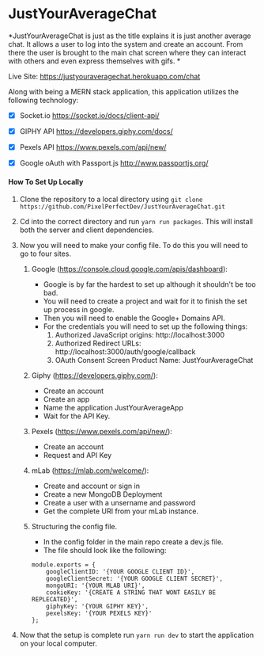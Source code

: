 # JustYourAverageChat

*JustYourAverageChat is just as the title explains it is just another average chat. It allows a user to log into the system and create an account. From there the user is brought to the main chat screen where they can interact with others and even express themselves with gifs. *

Live Site: https://justyouraveragechat.herokuapp.com/chat

Along with being a MERN stack application, this application utilizes the following technology:
- [x] Socket.io https://socket.io/docs/client-api/
- [x] GIPHY API https://developers.giphy.com/docs/
- [x] Pexels API https://www.pexels.com/api/new/
- [x] Google oAuth with Passport.js http://www.passportjs.org/


#### How To Set Up Locally

1. Clone the repository to a local directory using ```git clone https://github.com/PixelPerfectDev/JustYourAverageChat.git```
2. Cd into the correct directory and run ```yarn run packages```. This will install both the server and client dependencies.
3. Now you will need to make your config file. To do this you will need to go to four sites.
    1. Google (https://console.cloud.google.com/apis/dashboard):
        * Google is by far the hardest to set up although it shouldn't be too bad.
        * You will need to create a project and wait for it to finish the set up process in google.
        * Then you will need to enable the Google+ Domains API.
        * For the credentials you will need to set up the following things:
            1. Authorized JavaScript origins: http://localhost:3000
            2. Authorized Redirect URLs: http://localhost:3000/auth/google/callback
            3. OAuth Consent Screen Product Name: JustYourAverageChat
    2. Giphy (https://developers.giphy.com/):
        * Create an account
        * Create an app
        * Name the application JustYourAverageApp
        * Wait for the API Key.
    3. Pexels (https://www.pexels.com/api/new/):
        * Create an account
        * Request and API Key
    4. mLab (https://mlab.com/welcome/):
        * Create and account or sign in
        * Create a new MongoDB Deployment
        * Create a user with a unsername and password
        * Get the complete URI from your mLab instance.
    5. Structuring the config file.
        * In the config folder in the main repo create a dev.js file.
        * The file should look like the following:
        
        ```
        module.exports = {
            googleClientID: '{YOUR GOOGLE CLIENT ID}',
            googleClientSecret: '{YOUR GOOGLE CLIENT SECRET}',
            mongoURI: '{YOUR MLAB URI}',
            cookieKey: '{CREATE A STRING THAT WONT EASILY BE REPLECATED}',
            giphyKey: '{YOUR GIPHY KEY}',
            pexelsKey: '{YOUR PEXELS KEY}'
        };
        ```
        
4. Now that the setup is complete run ```yarn run dev``` to start the application on your local computer. 




